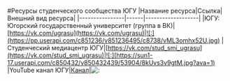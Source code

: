 #Ресурсы студенческого сообщества ЮГУ
|Название ресурса|Ссылка|Внешний вид ресурса|
|----------------|------|-------------------|
|ЮГУ: Югорский государственный университет (группа в ВК)|[https://vk.com/ugrasu](https://vk.com/ugrasu)|![:](https://pp.userapi.com/c851236/v851236495/c8738/vML3omhx52U.jpg)
|Студенческий медиацентр ЮГУ|[https://vk.com/stud_smi_ugrasu](https://vk.com/stud_smi_ugrasu)|![:](https://sun1-17.userapi.com/c850432/v850432439/53904/8kUvs3v9gtM.jpg?ava=1)
|YouTube канал ЮГУ|[Канал](https://www.youtube.com/channel/UCx43iULpSe_8zHtW2htXTtw/featured)|![:](https://pp.userapi.com/c836530/v836530261/2eaa0/nsLEmsR0U-I.jpg?ava=1)
